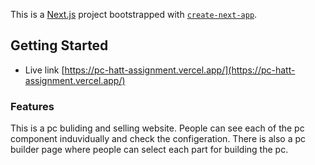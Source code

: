 This is a [Next.js](https://nextjs.org/) project bootstrapped with [`create-next-app`](https://github.com/vercel/next.js/tree/canary/packages/create-next-app).

## Getting Started

- Live link [https://pc-hatt-assignment.vercel.app/](https://pc-hatt-assignment.vercel.app/)

### Features

This is a pc buliding and selling website. People can see each of the pc component induvidually and check the configeration. There is also a pc builder page where people can select each part for building the pc.

